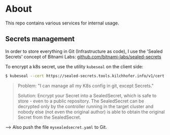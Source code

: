 # About

This repo contains various services for internal usage.

## Secrets management

In order to store everything in Git (Infrastructure as code), I use the 'Sealed Secrets' concept of  Bitnami Labs: [github.com/bitnami-labs/sealed-secrets](https://github.com/bitnami-labs/sealed-secrets)

To encrypt a k8s secret, use the utility `kubeseal` on the client side:
```bash
$ kubeseal --cert https://sealed-secrets.tools.kilchhofer.info/v1/cert.pem -o yaml <mysecret.json >mysealedsecret.yaml
```

> Problem: "I can manage all my K8s config in git, except Secrets."
>
> Solution: Encrypt your Secret into a SealedSecret, which is safe to store - even to a public repository. The SealedSecret can be decrypted only by the controller running in the target cluster and nobody else (not even the original author) is able to obtain the original Secret from the SealedSecret.

--> Also push the file `mysealedsecret.yaml` to Git.
